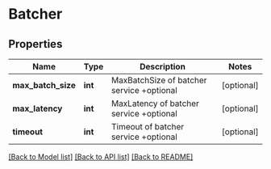# Batcher

## Properties
Name | Type | Description | Notes
------------ | ------------- | ------------- | -------------
**max_batch_size** | **int** | MaxBatchSize of batcher service +optional | [optional] 
**max_latency** | **int** | MaxLatency of batcher service +optional | [optional] 
**timeout** | **int** | Timeout of batcher service +optional | [optional] 

[[Back to Model list]](../README.md#documentation-for-models) [[Back to API list]](../README.md#documentation-for-api-endpoints) [[Back to README]](../README.md)


